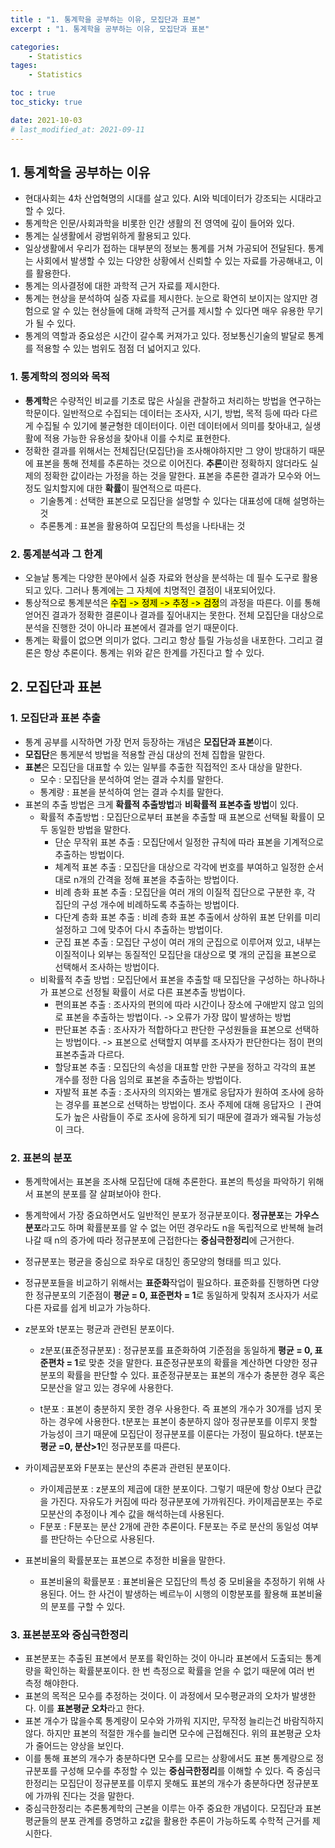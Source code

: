 ```yaml
---
title : "1. 통계학을 공부하는 이유, 모집단과 표본"
excerpt : "1. 통계학을 공부하는 이유, 모집단과 표본"

categories:
    - Statistics
tages:
    - Statistics

toc : true
toc_sticky: true

date: 2021-10-03
# last_modified_at: 2021-09-11
---
```

## 1. 통계학을 공부하는 이유

- 현대사회는 4차 산업혁명의 시대를 살고 있다. AI와 빅데이터가 강조되는 시대라고 할 수 있다.
- 통계학은 인문/사회과학을 비롯한 인간 생활의 전 영역에 깊이 들어와 있다.
- 통계는 실생활에서 광범위하게 활용되고 있다.
- 일상생활에서 우리가 접하는 대부분의 정보는 통계를 거쳐 가공되어 전달된다.  통계는 사회에서 발생할 수 있는 다양한 상황에서 신뢰할 수 있는 자료를 가공해내고, 이를 활용한다.
- 통계는 의사결정에 대한 과학적 근거 자료를 제시한다.
- 통계는 현상을 분석하여 실증 자료를 제시한다. 눈으로 확연히 보이지는 않지만 경험으로 알 수 있는 현상들에 대해 과학적 근거를 제시할 수 있다면 매우 유용한 무기가 될 수 있다.
- 통계의 역할과 중요성은 시간이 갈수록 커져가고 있다. 정보통신기술의 발달로 통계를 적용할 수 있는 범위도 점점 더 넓어지고 있다.

### 1. 통계학의 정의와 목적

- **통계학**은 수량적인 비교를 기초로 많은 사실을 관찰하고 처리하는 방법을 연구하는 학문이다. 일반적으로 수집되는 데이터는 조사자, 시기, 방법, 목적 등에 따라 다르게 수집될 수 있기에 불균형한 데이터이다. 이런 데이터에서 의미를 찾아내고, 실생활에 적용 가능한 유용성을 찾아내 이를 수치로 표현한다.
- 정확한 결과를 위해서는 전체집단(모집단)을 조사해야하지만 그 양이 방대하기 때문에 표본을 통해 전체를 추론하는 것으로 이어진다. **추론**이란 정확하지 않더라도 실제의 정확한 값이라는 가정을 하는 것을 말한다. 표본을 추론한 결과가 모수와 어느정도 일치할지에 대한 **확률**이 필연적으로 따른다.
  - 기술통계 : 선택한 표본으로 모집단을 설명할 수 있다는 대표성에 대해 설명하는 것
  - 추론통계 : 표본을 활용하여 모집단의 특성을 나타내는 것

### 2. 통계분석과 그 한계

- 오늘날 통계는 다양한 분야에서 실증 자료와 현상을 분석하는 데 필수 도구로 활용되고 있다. 그러나 통계에는 그 자체에 치명적인 결점이 내포되어있다.
- 통상적으로 통계분석은 <mark>수집 -> 정제 -> 추정 -> 검정</mark>의 과정을 따른다. 이를 통해 얻어진 결과가 정확한 결론이나 결과를 짚어내지는 못한다. 전체 모집단을 대상으로 분석을 진행한 것이 아니라 표본에서 결과를 얻기 때문이다.
- 통계는 확률이 없으면 의미가 없다. 그리고 항상 틀릴 가능성을 내포한다. 그리고 결론은 항상 추론이다. 통계는 위와 같은 한계를 가진다고 할 수 있다.

## 2. 모집단과 표본

### 1. 모집단과 표본 추출

- 통계 공부를 시작하면 가장 먼저 등장하는 개념은 **모집단과 표본**이다.
- **모집단**은 통게분석 방법을 적용할 관심 대상의 전체 집합을 말한다.
- **표본**은 모집단을 대표할 수 있는 일부를 추출한 직접적인 조사 대상을 말한다.
  - 모수 : 모집단을 분석하여 얻는 결과 수치를 말한다. 
  - 통계량 : 표본을 분석하여 얻는 결과 수치를 말한다.
- 표본의 추출 방법은 크게 **확률적 추출방법**과 **비확률적 표본추출 방법**이 있다.
  - 확률적 추출방법 : 모집단으로부터 표본을 추출할 때 표본으로 선택될 확률이 모두 동일한 방법을 말한다.
    - 단순 무작위 표본 추출 : 모집단에서 일정한 규칙에 따라 표본을 기계적으로 추출하는 방법이다.
    - 체계적 표본 추출 : 모집단을 대상으로 각각에 번호를 부여하고 일정한 순서대로 n개의 간격을 정해 표본을 추출하는 방법이다.
    - 비례 층화 표본 추출 : 모집단을 여러 개의 이질적 집단으로 구분한 후, 각 집단의 구성 개수에 비례하도록 추출하는 방법이다.
    - 다단계 층화 표본 추출 : 비례 층화 표본 추출에서 상하위 표본 단위를 미리 설정하고 그에 맞추어 다시 추출하는 방법이다.
    - 군집 표본 추출 : 모집단 구성이 여러 개의 군집으로 이루어져 있고, 내부는 이질적이나 외부는 동질적인 모집단을 대상으로 몇 개의 군집을 표본으로 선택해서 조사하는 방법이다.
  - 비확률적 추출 방법 : 모집단에서 표본을 추출할 때 모집단을 구성하는 하나하나가 표본으로 선정될 확률이 서로 다른 표본추출 방법이다.
    - 편의표본 추출 : 조사자의 편의에 따라 시간이나 장소에 구애받지 않고 임의로 표본을 추출하는 방법이다. -> 오류가 가장 많이 발생하는 방법
    - 판단표본 추출 : 조사자가 적합하다고 판단한 구성원들을 표본으로 선택하는 방법이다. -> 표본으로 선택할지 여부를 조사자가 판단한다는 점이 편의 표본추출과 다르다.
    - 할당표본 추출 : 모집단의 속성을 대표할 만한 구분을 정하고 각각의 표본 개수를 정한 다음 임의로 표본을 추출하는 방법이다.
    - 자발적 표본 추출 : 조사자의 의지와는 별개로 응답자가 원하여 조사에 응하는 경우를 표본으로 선택하는 방법이다. 조사 주제에 대해 응답자으 ㅣ관여도가 높은 사람들이 주로 조사에 응하게 되기 때문에 결과가 왜곡될 가능성이 크다.

### 2. 표본의 분포

- 통계학에서는 표본을 조사해 모집단에 대해 추론한다. 표본의 특성을 파악하기 위해서 표본의 분포를 잘 살펴보아야 한다.

- 통계학에서 가장 중요하면서도 일반적인 분포가 정규분포이다. **정규분포**는 **가우스분포**라고도 하며 확률분포를 알 수 없는 어떤 경우라도 n을 독립적으로 반복해 늘려나갈 때 n의 증가에 따라 정규분포에 근접한다는 **중심극한정리**에 근거한다.

- 정규분포는 평균을 중심으로 좌우로 대칭인 종모양의 형태를 띄고 있다.

- 정규분포들을 비교하기 위해서는 **표준화**작업이 필요하다. 표준화를 진행하면 다양한 정규분포의 기준점이 **평균 = 0, 표준편차 = 1**로 동일하게 맞춰져 조사자가 서로 다른 자료를 쉽게 비교가 가능하다.

- z분포와 t분포는 평균과 관련된 분포이다.

  - z분포(표준정규분포) : 정규분포를 표준화하여 기준점을 동일하게 **평균 = 0, 표준편차 = 1**로 맞춘 것을 말한다. 표준정규분포의 확률을 계산하면 다양한 정규분포의 확률을 판단할 수 있다. 표준정규분포는 표본의 개수가 충분한 경우 혹은 모분산을 알고 있는 경우에 사용한다.

  - t분포 : 표본이 충분하지 못한 경우 사용한다. 즉 표본의 개수가 30개를 넘지 못하는 경우에 사용한다. t분포는 표본이 충분하지 않아 정규분포를 이루지 못할 가능성이 크기 때문에 모집단이 정규분포를 이룬다는 가정이 필요하다. t분포는 **평균 =0, 분산>1**인 정규분포를 따른다.

- 카이제곱분포와 F분포는 분산의 추론과 관련된 분포이다.

  - 카이제곱분포 : z분포의 제곱에 대한 분포이다. 그렇기 때문에 항상 0보다 큰값을 가진다. 자유도가 커짐에 따라 정규분포에 가까워진다. 카이제곱분포는 주로 모분산의 추정이나 계수 값을 해석하는데 사용된다.
  - F분포 : F분포는 분산 2개에 관한 추론이다. F분포는 주로 분산의 동일성 여부를 판단하는 수단으로 사용된다.

- 표본비율의 확률분포는 표본으로 추정한 비율을 말한다.

  - 표본비율의 확률분포 : 표본비율은 모집단의 특성 중 모비율을 추정하기 위해 사용된다. 어느 한 사건이 발생하는 베르누이 시행의 이항분포를 활용해 표본비율의 분포를 구할 수 있다.

### 3. 표본분포와 중심극한정리

- 표본분포는 추출된 표본에서 분포를 확인하는 것이 아니라 표본에서 도출되는 통계량을 확인하는 확률분포이다. 한 번 측정으로 확률을 얻을 수 없기 때문에 여러 번 측정 해야한다.
- 표본의 목적은 모수를 추정하는 것이다. 이 과정에서 모수평균과의 오차가 발생한다. 이를 **표본평균 오차**라고 한다.
- 표본 개수가 많을수록 통계량이 모수와 가까워 지지만, 무작정 늘리는건 바람직하지 않다. 하지만 표본의 적절한 개수를 늘리면 모수에 근접해진다. 위의 표본평균 오차가 줄어드는 양상을 보인다.
- 이를 통해 표본의 개수가 충분하다면 모수를 모르는 상황에서도 표본 통계량으로 정규분포를 구성해 모수를 추정할 수 있는 **중심극한정리**를 이해할 수 있다. 즉 중심극한정리는 모집단이 정규분포를 이루지 못해도 표본의 개수가 충분하다면 정규분포에 가까워 진다는 것을 말한다. 
- 중심극한정리는 추론통계학의 근본을 이루는 아주 중요한 개념이다. 모집단과 표본평균들의 분포 관계를 증명하고 z값을 활용한 추론이 가능하도록 수학적 근거를 제시한다.